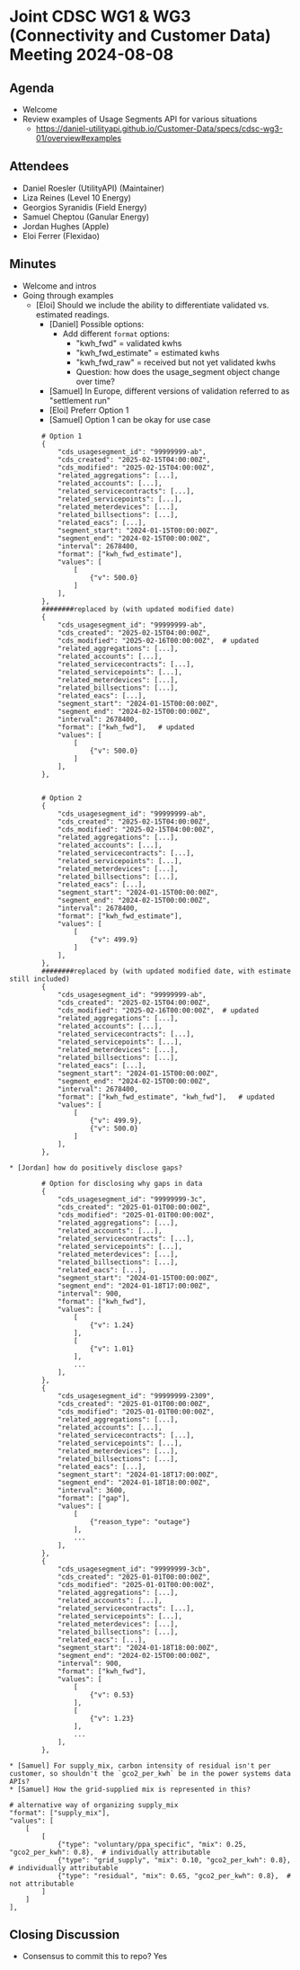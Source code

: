 # Joint CDSC WG1 & WG3 (Connectivity and Customer Data) Meeting 2024-08-08

## Agenda
* Welcome
* Review examples of Usage Segments API for various situations
    * https://daniel-utilityapi.github.io/Customer-Data/specs/cdsc-wg3-01/overview#examples

## Attendees
* Daniel Roesler (UtilityAPI) (Maintainer)
* Liza Reines (Level 10 Energy)
* Georgios Syranidis (Field Energy)
* Samuel Cheptou (Ganular Energy)
* Jordan Hughes (Apple)
* Eloi Ferrer (Flexidao)

## Minutes
* Welcome and intros
* Going through examples
    * [Eloi] Should we include the ability to differentiate validated vs. estimated readings.
        * [Daniel] Possible options:
            * Add different `format` options:
                * "kwh_fwd" = validated kwhs
                * "kwh_fwd_estimate" = estimated kwhs
                * "kwh_fwd_raw" = received but not yet validated kwhs
                * Question: how does the usage_segment object change over time?
        * [Samuel] In Europe, different versions of validation referred to as "settlement run"
        * [Eloi] Preferr Option 1
        * [Samuel] Option 1 can be okay for use case

```
        # Option 1
        {
            "cds_usagesegment_id": "99999999-ab",
            "cds_created": "2025-02-15T04:00:00Z",
            "cds_modified": "2025-02-15T04:00:00Z",
            "related_aggregations": [...],
            "related_accounts": [...],
            "related_servicecontracts": [...],
            "related_servicepoints": [...],
            "related_meterdevices": [...],
            "related_billsections": [...],
            "related_eacs": [...],
            "segment_start": "2024-01-15T00:00:00Z",
            "segment_end": "2024-02-15T00:00:00Z",
            "interval": 2678400,
            "format": ["kwh_fwd_estimate"],
            "values": [
                [
                    {"v": 500.0}
                ]
            ],
        },
        ########replaced by (with updated modified date)
        {
            "cds_usagesegment_id": "99999999-ab",
            "cds_created": "2025-02-15T04:00:00Z",
            "cds_modified": "2025-02-16T00:00:00Z",  # updated
            "related_aggregations": [...],
            "related_accounts": [...],
            "related_servicecontracts": [...],
            "related_servicepoints": [...],
            "related_meterdevices": [...],
            "related_billsections": [...],
            "related_eacs": [...],
            "segment_start": "2024-01-15T00:00:00Z",
            "segment_end": "2024-02-15T00:00:00Z",
            "interval": 2678400,
            "format": ["kwh_fwd"],   # updated
            "values": [
                [
                    {"v": 500.0}
                ]
            ],
        },


        # Option 2
        {
            "cds_usagesegment_id": "99999999-ab",
            "cds_created": "2025-02-15T04:00:00Z",
            "cds_modified": "2025-02-15T04:00:00Z",
            "related_aggregations": [...],
            "related_accounts": [...],
            "related_servicecontracts": [...],
            "related_servicepoints": [...],
            "related_meterdevices": [...],
            "related_billsections": [...],
            "related_eacs": [...],
            "segment_start": "2024-01-15T00:00:00Z",
            "segment_end": "2024-02-15T00:00:00Z",
            "interval": 2678400,
            "format": ["kwh_fwd_estimate"],
            "values": [
                [
                    {"v": 499.9}
                ]
            ],
        },
        ########replaced by (with updated modified date, with estimate still included)
        {
            "cds_usagesegment_id": "99999999-ab",
            "cds_created": "2025-02-15T04:00:00Z",
            "cds_modified": "2025-02-16T00:00:00Z",  # updated
            "related_aggregations": [...],
            "related_accounts": [...],
            "related_servicecontracts": [...],
            "related_servicepoints": [...],
            "related_meterdevices": [...],
            "related_billsections": [...],
            "related_eacs": [...],
            "segment_start": "2024-01-15T00:00:00Z",
            "segment_end": "2024-02-15T00:00:00Z",
            "interval": 2678400,
            "format": ["kwh_fwd_estimate", "kwh_fwd"],   # updated
            "values": [
                [
                    {"v": 499.9},
                    {"v": 500.0}
                ]
            ],
        },
```

    * [Jordan] how do positively disclose gaps?

```
        # Option for disclosing why gaps in data
        {
            "cds_usagesegment_id": "99999999-3c",
            "cds_created": "2025-01-01T00:00:00Z",
            "cds_modified": "2025-01-01T00:00:00Z",
            "related_aggregations": [...],
            "related_accounts": [...],
            "related_servicecontracts": [...],
            "related_servicepoints": [...],
            "related_meterdevices": [...],
            "related_billsections": [...],
            "related_eacs": [...],
            "segment_start": "2024-01-15T00:00:00Z",
            "segment_end": "2024-01-18T17:00:00Z",
            "interval": 900,
            "format": ["kwh_fwd"],
            "values": [
                [
                    {"v": 1.24}
                ],
                [
                    {"v": 1.01}
                ],
                ...
            ],
        },
        {
            "cds_usagesegment_id": "99999999-2309",
            "cds_created": "2025-01-01T00:00:00Z",
            "cds_modified": "2025-01-01T00:00:00Z",
            "related_aggregations": [...],
            "related_accounts": [...],
            "related_servicecontracts": [...],
            "related_servicepoints": [...],
            "related_meterdevices": [...],
            "related_billsections": [...],
            "related_eacs": [...],
            "segment_start": "2024-01-18T17:00:00Z",
            "segment_end": "2024-01-18T18:00:00Z",
            "interval": 3600,
            "format": ["gap"],
            "values": [
                [
                    {"reason_type": "outage"}
                ],
                ...
            ],
        },
        {
            "cds_usagesegment_id": "99999999-3cb",
            "cds_created": "2025-01-01T00:00:00Z",
            "cds_modified": "2025-01-01T00:00:00Z",
            "related_aggregations": [...],
            "related_accounts": [...],
            "related_servicecontracts": [...],
            "related_servicepoints": [...],
            "related_meterdevices": [...],
            "related_billsections": [...],
            "related_eacs": [...],
            "segment_start": "2024-01-18T18:00:00Z",
            "segment_end": "2024-02-15T00:00:00Z",
            "interval": 900,
            "format": ["kwh_fwd"],
            "values": [
                [
                    {"v": 0.53}
                ],
                [
                    {"v": 1.23}
                ],
                ...
            ],
        },
```

    * [Samuel] For supply_mix, carbon intensity of residual isn't per customer, so shouldn't the `gco2_per_kwh` be in the power systems data APIs?
    * [Samuel] How the grid-supplied mix is represented in this?

```
# alternative way of organizing supply_mix
"format": ["supply_mix"],
"values": [
    [
        [
            {"type": "voluntary/ppa_specific", "mix": 0.25, "gco2_per_kwh": 0.8},  # individually attributable
            {"type": "grid_supply", "mix": 0.10, "gco2_per_kwh": 0.8},  # individually attributable
            {"type": "residual", "mix": 0.65, "gco2_per_kwh": 0.8},  # not attributable
        ]
    ]
],
```




## Closing Discussion
* Consensus to commit this to repo? Yes

